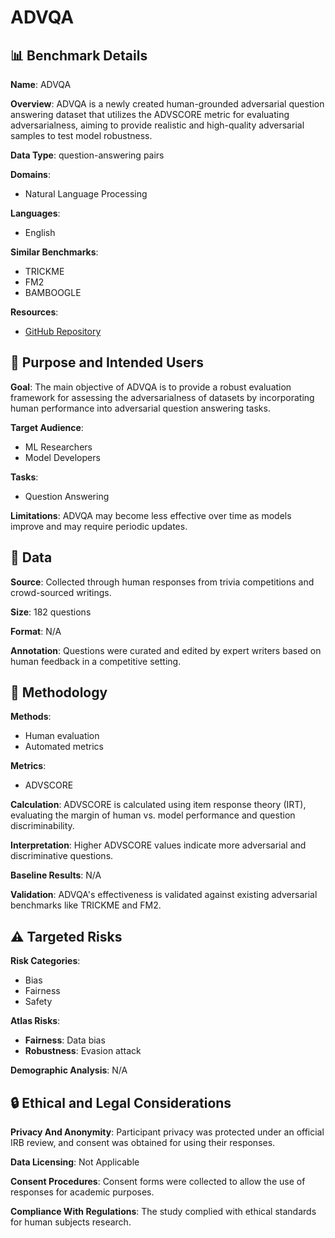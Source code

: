 # ADVQA

## 📊 Benchmark Details

**Name**: ADVQA

**Overview**: ADVQA is a newly created human-grounded adversarial question answering dataset that utilizes the ADVSCORE metric for evaluating adversarialness, aiming to provide realistic and high-quality adversarial samples to test model robustness.

**Data Type**: question-answering pairs

**Domains**:
- Natural Language Processing

**Languages**:
- English

**Similar Benchmarks**:
- TRICKME
- FM2
- BAMBOOGLE

**Resources**:
- [GitHub Repository](https://github.com/yysung/Advscore)

## 🎯 Purpose and Intended Users

**Goal**: The main objective of ADVQA is to provide a robust evaluation framework for assessing the adversarialness of datasets by incorporating human performance into adversarial question answering tasks.

**Target Audience**:
- ML Researchers
- Model Developers

**Tasks**:
- Question Answering

**Limitations**: ADVQA may become less effective over time as models improve and may require periodic updates.

## 💾 Data

**Source**: Collected through human responses from trivia competitions and crowd-sourced writings.

**Size**: 182 questions

**Format**: N/A

**Annotation**: Questions were curated and edited by expert writers based on human feedback in a competitive setting.

## 🔬 Methodology

**Methods**:
- Human evaluation
- Automated metrics

**Metrics**:
- ADVSCORE

**Calculation**: ADVSCORE is calculated using item response theory (IRT), evaluating the margin of human vs. model performance and question discriminability.

**Interpretation**: Higher ADVSCORE values indicate more adversarial and discriminative questions.

**Baseline Results**: N/A

**Validation**: ADVQA's effectiveness is validated against existing adversarial benchmarks like TRICKME and FM2.

## ⚠️ Targeted Risks

**Risk Categories**:
- Bias
- Fairness
- Safety

**Atlas Risks**:
- **Fairness**: Data bias
- **Robustness**: Evasion attack

**Demographic Analysis**: N/A

## 🔒 Ethical and Legal Considerations

**Privacy And Anonymity**: Participant privacy was protected under an official IRB review, and consent was obtained for using their responses.

**Data Licensing**: Not Applicable

**Consent Procedures**: Consent forms were collected to allow the use of responses for academic purposes.

**Compliance With Regulations**: The study complied with ethical standards for human subjects research.
